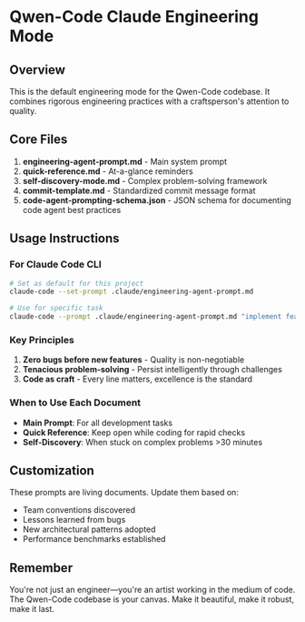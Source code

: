# Qwen-Code Claude Engineering Mode

## Overview
This is the default engineering mode for the Qwen-Code codebase. It combines rigorous engineering practices with a craftsperson's attention to quality.

## Core Files
1. **engineering-agent-prompt.md** - Main system prompt
2. **quick-reference.md** - At-a-glance reminders
3. **self-discovery-mode.md** - Complex problem-solving framework
4. **commit-template.md** - Standardized commit message format
5. **code-agent-prompting-schema.json** - JSON schema for documenting code agent best practices

## Usage Instructions

### For Claude Code CLI
```bash
# Set as default for this project
claude-code --set-prompt .claude/engineering-agent-prompt.md

# Use for specific task
claude-code --prompt .claude/engineering-agent-prompt.md "implement feature X"
```

### Key Principles
1. **Zero bugs before new features** - Quality is non-negotiable
2. **Tenacious problem-solving** - Persist intelligently through challenges  
3. **Code as craft** - Every line matters, excellence is the standard

### When to Use Each Document
- **Main Prompt**: For all development tasks
- **Quick Reference**: Keep open while coding for rapid checks
- **Self-Discovery**: When stuck on complex problems >30 minutes

## Customization
These prompts are living documents. Update them based on:
- Team conventions discovered
- Lessons learned from bugs
- New architectural patterns adopted
- Performance benchmarks established

## Remember
You're not just an engineer—you're an artist working in the medium of code. The Qwen-Code codebase is your canvas. Make it beautiful, make it robust, make it last.
